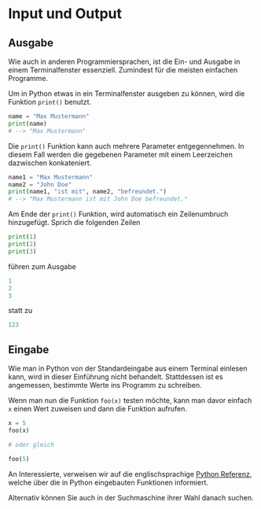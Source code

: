 # Input und Output

## Ausgabe
Wie auch in anderen Programmiersprachen, ist die Ein- und Ausgabe in einem Terminalfenster essenziell. Zumindest für die meisten einfachen Programme.

Um in Python etwas in ein Terminalfenster ausgeben zu können, wird die Funktion <code>print()</code> benutzt.
```Python
name = "Max Mustermann"
print(name)
# --> "Max Mustermann"
```
Die <code>print()</code> Funktion kann auch mehrere Parameter entgegennehmen.
In diesem Fall werden die gegebenen Parameter mit einem Leerzeichen dazwischen konkateniert.
```Python
name1 = "Max Mustermann"
name2 = "John Doe"
print(name1, "ist mit", name2, "befreundet.")
# --> "Max Mustermann ist mit John Doe befreundet."
```
Am Ende der <code>print()</code> Funktion, wird automatisch ein Zeilenumbruch hinzugefügt.
Sprich die folgenden Zeilen
```Python
print(1)
print(2)
print(3)
```
führen zum Ausgabe
```Python
1
2
3
```
statt zu
```Python
123
```


## Eingabe
Wie man in Python von der Standardeingabe aus einem Terminal einlesen kann, wird in dieser Einführung nicht behandelt.
Stattdessen ist es angemessen, bestimmte Werte ins Programm zu schreiben.

Wenn man nun die Funktion <code>foo(x)</code> testen möchte, kann man davor einfach <code>x</code> einen Wert zuweisen und dann die Funktion aufrufen.
```Python
x = 5
foo(x)

# oder gleich

foo(5)
```
An Interessierte, verweisen wir auf die englischsprachige <a href="https://docs.python.org/3/library/functions.html" target="_blank">Python Referenz</a>, welche über die in Python eingebauten Funktionen informiert.

Alternativ können Sie auch in der Suchmaschine ihrer Wahl danach suchen.